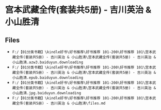 # 宫本武藏全传(套装共5册) - 吉川英治 & 小山胜清

## Files

- `F:/【01分类书籍】\kindle好书\好书推荐\好书推荐 101-200\好书推荐 101\宫本武藏全传(套装共5册) - 吉川英治 & 小山胜清\宫本武藏全传(套装共5册) - 吉川英治 & 小山胜清.azw3.baiduyun.downloading`
- `F:/【01分类书籍】\kindle好书\好书推荐\好书推荐 101-200\好书推荐 101\宫本武藏全传(套装共5册) - 吉川英治 & 小山胜清\宫本武藏全传(套装共5册) - 吉川英治 & 小山胜清.epub.baiduyun.downloading`
- `F:/【01分类书籍】\kindle好书\好书推荐\好书推荐 101-200\好书推荐 101\宫本武藏全传(套装共5册) - 吉川英治 & 小山胜清\宫本武藏全传(套装共5册) - 吉川英治 & 小山胜清.jpg.baiduyun.downloading`
- `F:/【01分类书籍】\kindle好书\好书推荐\好书推荐 101-200\好书推荐 101\宫本武藏全传(套装共5册) - 吉川英治 & 小山胜清\files.md`
